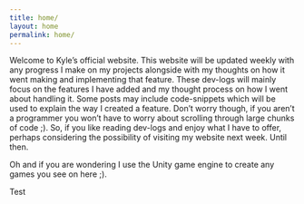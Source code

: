 ```yaml
---
title: home/
layout: home
permalink: home/
---
```



Welcome to Kyle’s official website. This website will be updated weekly with any progress I make on my projects alongside with my thoughts on how it went making and implementing that feature. These dev-logs will mainly focus on the features I have added and my thought process on how I went about handling it. Some posts may include code-snippets which will be used to explain the way I created a feature. Don’t worry though, if you aren’t a programmer you won’t have to worry about scrolling through large chunks of code ;). So, if you like reading dev-logs and enjoy what I have to offer, perhaps considering the possibility of visiting my website next week. Until then.

Oh and if you are wondering I use the Unity game engine to create any games you see on here ;).

Test 
